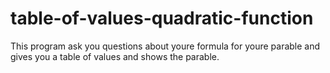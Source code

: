 # table-of-values-quadratic-function
This program ask you questions about youre formula
for youre parable and gives you a table of values and shows the parable.

